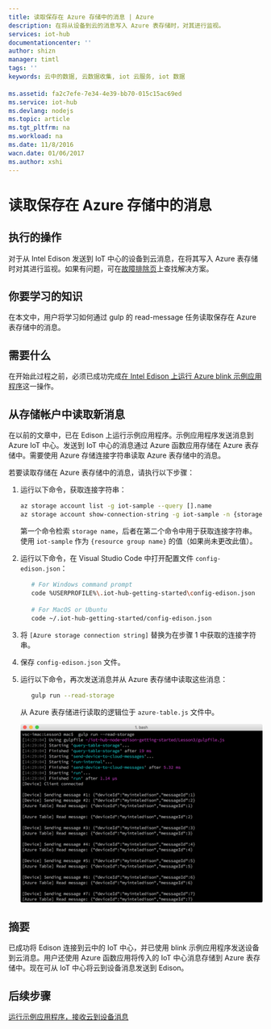 ```yaml
---
title: 读取保存在 Azure 存储中的消息 | Azure
description: 在将从设备到云的消息写入 Azure 表存储时，对其进行监视。
services: iot-hub
documentationcenter: ''
author: shizn
manager: timtl
tags: ''
keywords: 云中的数据, 云数据收集, iot 云服务, iot 数据

ms.assetid: fa2c7efe-7e34-4e39-bb70-015c15ac69ed
ms.service: iot-hub
ms.devlang: nodejs
ms.topic: article
ms.tgt_pltfrm: na
ms.workload: na
ms.date: 11/8/2016
wacn.date: 01/06/2017
ms.author: xshi
---
```


# 读取保存在 Azure 存储中的消息
## 执行的操作
对于从 Intel Edison 发送到 IoT 中心的设备到云消息，在将其写入 Azure 表存储时对其进行监视。如果有问题，可在[故障排除页][troubleshooting]上查找解决方案。

## 你要学习的知识
在本文中，用户将学习如何通过 gulp 的 read-message 任务读取保存在 Azure 表存储中的消息。

## 需要什么
在开始此过程之前，必须已成功完成[在 Intel Edison 上运行 Azure blink 示例应用程序][run-the-azure-blink-sample-application-on-intel-edison]这一操作。

## 从存储帐户中读取新消息
在以前的文章中，已在 Edison 上运行示例应用程序。示例应用程序发送消息到 Azure IoT 中心。发送到 IoT 中心的消息通过 Azure 函数应用存储在 Azure 表存储中。需要使用 Azure 存储连接字符串读取 Azure 表存储中的消息。

若要读取存储在 Azure 表存储中的消息，请执行以下步骤：

1. 运行以下命令，获取连接字符串：

    ```bash
    az storage account list -g iot-sample --query [].name
    az storage account show-connection-string -g iot-sample -n {storage name}
    ```

    第一个命令检索 `storage name`，后者在第二个命令中用于获取连接字符串。使用 `iot-sample` 作为 `{resource group name}` 的值（如果尚未更改此值）。

2. 运行以下命令，在 Visual Studio Code 中打开配置文件 `config-edison.json`：

    ```bash
       # For Windows command prompt
       code %USERPROFILE%\.iot-hub-getting-started\config-edison.json

       # For MacOS or Ubuntu
       code ~/.iot-hub-getting-started/config-edison.json
    ```

3. 将 `[Azure storage connection string]` 替换为在步骤 1 中获取的连接字符串。
4. 保存 `config-edison.json` 文件。
5. 运行以下命令，再次发送消息并从 Azure 表存储中读取这些消息：

    ```bash
       gulp run --read-storage
    ```

    从 Azure 表存储进行读取的逻辑位于 `azure-table.js` 文件中。

    ![gulp run --read-storage][gulp run]  

## 摘要
已成功将 Edison 连接到云中的 IoT 中心，并已使用 blink 示例应用程序发送设备到云消息。用户还使用 Azure 函数应用将传入的 IoT 中心消息存储到 Azure 表存储中。现在可从 IoT 中心将云到设备消息发送到 Edison。

## 后续步骤
[运行示例应用程序，接收云到设备消息][receive-cloud-to-device-messages]
<!-- Images and links -->

[troubleshooting]: ./iot-hub-intel-edison-kit-node-troubleshooting.md
[run-the-azure-blink-sample-application-on-intel-edison]: ./iot-hub-intel-edison-kit-node-lesson3-run-azure-blink.md
[gulp run]: ./media/iot-hub-intel-edison-lessons/lesson3/gulp_read_message.png
[receive-cloud-to-device-messages]: ./iot-hub-intel-edison-kit-node-lesson4-send-cloud-to-device-messages.md

<!---HONumber=Mooncake_0103_2017-->